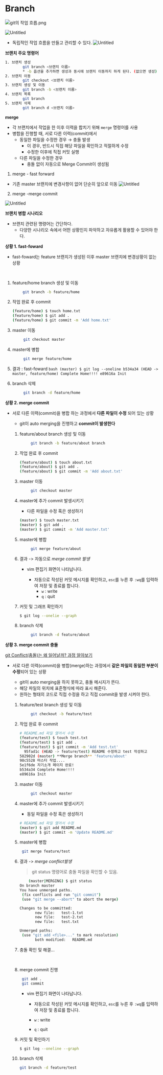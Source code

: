 # Branch

![git의 작업 흐릅.png](https://github.com/mangji12/mangji12/blob/master/GIt%26github/Branch/Branch/git%25EC%259D%2598_%25EC%259E%2591%25EC%2597%2585_%25ED%259D%2590%25EB%25A6%2585.png)

![Untitled](https://github.com/mangji12/mangji12/blob/master/GIt%26github/Branch/Branch/Untitled.png)

- 독립적인 작업 흐름을 만들고 관리할 수 있다.
	![Untitled](https://github.com/mangji12/mangji12/blob/master/GIt%26github/Branch/Branch/Untitled%201.png)
    

**브랜치 주요 명령어**

```bash
1. 브랜치 생성
		git branch <브랜치 이름>
		* -b 옵션을 추가하면 생성과 동시에 브랜치 이동까지 하게 된다. (없으면 생성)
2. 브랜치 이동
		git checkout <브랜치 이름>
3. 브랜치 생성 및 이동 
		git branch -b <브랜치 이름>
4. 브랜치 목록
		git branch
5. 브랜치 삭제
		git branch d <브랜치 이름>
```

**merge**

- 각 브랜치에서 작업을 한 이후 이력을 합치기 위해 `merge` 명령어를 사용
- 병합을 진행할 때, 서로 다른 이력(commit)에서
    - 동일한 파일을 수정한 경우 → 충돌 발생
        - 이 경우, 반드시 직접 해당 파일을 확인하고 적절하게 수정
        - 수정한 이후에 직접 커밋 실행
    - 다른 파일을 수정한 경우
        - 충돌 없이 자동으로  Merge Commit이 생성됨

1) merge - fast forward

- 기존 master 브랜치에 변경사항이 없어 단순히 앞으로 이동
	![Untitled](https://github.com/mangji12/mangji12/blob/master/GIt%26github/Branch/Branch/Untitled%202.png)

2) merge -merge commit

![Untitled](https://github.com/mangji12/mangji12/blob/master/GIt%26github/Branch/Branch/Untitled%203.png)

**브랜치 병합 시나리오**

- 브랜치 관련된 명령어는 간단하다.
    - 다양한 시나리오 속에서 어떤 상황인지 파악하고 자유롭게 활용할 수 있어야 한다.

**상황 1. fast-foward**

- fast-foward는 feature 브랜치가 생성된 이후 master 브랜치에 변경상황이 없는 상황

  &nbsp;

1. feature/home branch 생성 및 이동

```bash
		git branch -b feature/home
```

2. 작업 완료 후 commit

   ```bash
   (feature/home) $ touch home.txt
   (feature/home) $ git add .
   (feature/home) $ git commit -m 'Add home.txt'
   ```

3. master 이동

   ```bash
		git checkout master
   ```

4. master에 병합

   ```bash
		git merge feature/home
   ```

5. 결과 : fast-foward
		```bash
   (master) $ git log --oneline
   b534a34 (HEAD -> master, feature/home) Complete Home!!!!
   e89616a Init
		```
   
6. branch 삭제

   ```bash
		git branch -d feature/home
   ```

**상황 2. merge commit**

- 서로 다른 이력(commit)을 병합 하는 과정에서 **다른 파일이 수정** 되어 있는 상황
    - git이 auto merging을 진행하고 **commit이 발생한다**
    
    1. feature/about branch 생성 및 이동
    
       ```bash
    		git branch -b feature/about branch
       ```

    2. 작업 완료 후 commit
    
       ```bash
       (feature/about) $ touch about.txt
       (feature/about) $ git add .
       (feature/about) $ git commit -m 'Add about.txt'
       ```
    
    3. master 이동
    
       ```bash
    		git checkout master
       ```
      
    4. master에 추가 commit 발생시키기
    
    	  - 다른 파일을 수정 혹은 생성하기
    
       ```bash
       (master) $ touch master.txt
       (master) $ git add .
       (master) $ git commit -m 'Add master.txt'
       ```
       
    5. master에 병합
    
       ```bash
    		git merge feature/about
       ```
    
    6. 결과 -> 자동으로 *merge commit 발생*
    
       * vim 편집기 화면이 나타납니다. 
    
         * 자동으로 작성된 커밋 메시지를 확인하고, `esc`를 누른 후 `:wq`를 입력하여 저장 및 종료를 합니다.
           * `w` : write
           * `q` : quit
    
    7. 커밋 및 그래프 확인하기
    
       ```bash
       $ git log --onelie --graph
       ```
    
    8. branch 삭제
    
       ```bash
    		git branch -d feature/about
       ```
 
**상황 3. merge commit 충돌**

[git Conflict(충돌)는 왜 일어날까? 과정 알아보기](https://chaeyoung2.tistory.com/61)

- 서로 다른 이력(commit)을 병합(merge)하는 과정에서 **같은 파일의 동일한 부분이 수정**되어 있는 상황
    - git이 auto merging을 하지 못하고, 충돌 메시지가 뜬다.
    - 해당 파일의 위치에 표준형식에 따라 표시 해준다.
    - 원하는 형태의 코드로 직접 수정을 하고 직접 commit을 발생 시켜야 한다.
    
    1. feature/test branch 생성 및 이동
    
       ```bash
    		git checkout -b feature/test
       ```
    
    2. 작업 완료 후 commit
    
       ```bash
       # README.md 파일 열어서 수정
       (feature/test) $ touch test.txt
       (feature/test) $ git add .
       (feature/test) $ git commit -m 'Add test.txt'
    	 95fad1c (HEAD -> feature/test) README 수정하고 test 작성하고
       582902d (master) **Merge branch** 'feature/about'
       98c5528 마스터 작업....
       5e1f6de 자기소개 페이지 완료!
       b534a34 Complete Home!!!!
       e89616a Init
       ```
    
    3. master 이동
    
       ```bash
    		git checkout master
       ```
       
    4. master에 추가 commit 발생시키기
    
       - 동일 파일을 수정 혹은 생성하기
    
       ```bash
       # README.md 파일 열어서 수정
       (master) $ git add README.md
       (master) $ git commit -m 'Update README.md'
       ```
    
    5. master에 병합
    
       ```bash
    	git merge feature/test
       ```
       
    6. 결과 -> *merge conflict발생*
    
       > git status 명령어로 충돌 파일을 확인할 수 있음.
    	```bash
    		(master|MERGING) $ git status
       On branch master
       You have unmerged paths.
         (fix conflicts and run "git commit")        
         (use "git merge --abort" to abort the merge)
       
       Changes to be committed:
               new file:   test-1.txt
               new file:   test-2.txt
               new file:   test.txt
       
       Unmerged paths:
         (use "git add <file>..." to mark resolution)
               both modified:   README.md
    	```
    
    7. 충돌 확인 및 해결...

    &nbsp;
    
    8. merge commit 진행
    
       ```bash
    	git add .
    	git commit
       ```
    
       * vim 편집기 화면이 나타납니다.
    
         * 자동으로 작성된 커밋 메시지를 확인하고, `esc`를 누른 후 `:wq`를 입력하여 저장 및 종료를 합니다.
    
         * `w` : write
    
         * `q` : quit
    
    9. 커밋 및 확인하기
    
       ```bash
       $ git log --oneline --graph
       ```
    
    10. branch 삭제
    
        ```bash
    	git branch -d feature/test
        ```
